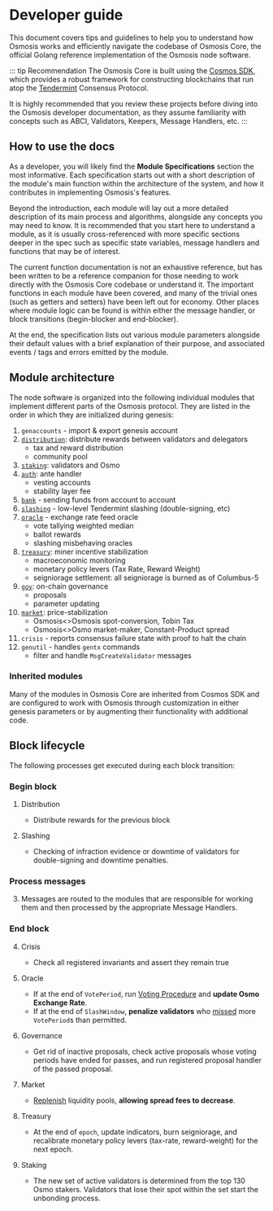 # Developer guide

This document covers tips and guidelines to help you to understand how Osmosis works and efficiently navigate the codebase of Osmosis Core, the official Golang reference implementation of the Osmosis node software.

::: tip Recommendation
The Osmosis Core is built using the [Cosmos SDK]( https://cosmos.network/sdk), which provides a robust framework for constructing blockchains that run atop the [Tendermint](https://tendermint.com/) Consensus Protocol.

It is highly recommended that you review these projects before diving into the Osmosis developer documentation, as they assume familiarity with concepts such as ABCI, Validators, Keepers, Message Handlers, etc.
:::

## How to use the docs

As a developer, you will likely find the **Module Specifications** section the most informative. Each specification starts out with a short description of the module's main function within the architecture of the system, and how it contributes in implementing Osmosis's features.

Beyond the introduction, each module will lay out a more detailed description of its main process and algorithms, alongside any concepts you may need to know. It is recommended that you start here to understand a module, as it is usually cross-referenced with more specific sections deeper in the spec such as specific state variables, message handlers and functions that may be of interest.

The current function documentation is not an exhaustive reference, but has been written to be a reference companion for those needing to work directly with the Osmosis Core codebase or understand it. The important functions in each module have been covered, and many of the trivial ones (such as getters and setters) have been left out for economy. Other places where module logic can be found is within either the message handler, or block transitions (begin-blocker and end-blocker).

At the end, the specification lists out various module parameters alongside their default values with a brief explanation of their purpose, and associated events / tags and errors emitted by the module.

## Module architecture

The node software is organized into the following individual modules that implement different parts of the Osmosis protocol.
They are listed in the order in which they are initialized during genesis:

1. `genaccounts` - import & export genesis account
2. [`distribution`](./modules/spec-distribution.md): distribute rewards between validators and delegators
   - tax and reward distribution
   - community pool
3. [`staking`](./modules/spec-staking.md): validators and Osmo
4. [`auth`](./modules/spec-auth.md): ante handler
   - vesting accounts
   - stability layer fee
5. [`bank`](./modules/spec-bank.md) - sending funds from account to account
6. [`slashing`](./modules/spec-slashing.md) - low-level Tendermint slashing (double-signing, etc)
7. [`oracle`](./modules/spec-oracle.md) - exchange rate feed oracle
   - vote tallying weighted median
   - ballot rewards
   - slashing misbehaving oracles
8. [`treasury`](./modules/spec-treasury.md): miner incentive stabilization
   - macroeconomic monitoring
   - monetary policy levers (Tax Rate, Reward Weight)
   - seigniorage settlement: all seigniorage is burned as of Columbus-5
9. [`gov`](./modules/spec-governance.md): on-chain governance
    - proposals
    - parameter updating
10. [`market`](./modules/spec-market.md): price-stabilization
    - Osmosis<>Osmosis spot-conversion, Tobin Tax
    - Osmosis<>Osmo market-maker, Constant-Product spread
11. `crisis` - reports consensus failure state with proof to halt the chain
12. `genutil` - handles `gentx` commands
    - filter and handle `MsgCreateValidator` messages

### Inherited modules

Many of the modules in Osmosis Core are inherited from Cosmos SDK and are configured to work with Osmosis through customization in either genesis parameters or by augmenting their functionality with additional code.

## Block lifecycle

The following processes get executed during each block transition:

### Begin block

1. Distribution

   - Distribute rewards for the previous block

2. Slashing
   - Checking of infraction evidence or downtime of validators for double-signing and downtime penalties.

### Process messages

3. Messages are routed to the modules that are responsible for working them and then processed by the appropriate Message Handlers.

### End block

4. Crisis

   - Check all registered invariants and assert they remain true

5. Oracle

   - If at the end of `VotePeriod`, run [Voting Procedure](modules/spec-oracle.md#voting-procedure) and **update Osmo Exchange Rate**.
   - If at the end of `SlashWindow`, **penalize validators** who [missed](modules/spec-slashing.md) more `VotePeriod`s than permitted.

6. Governance

   - Get rid of inactive proposals, check active proposals whose voting periods have ended for passes, and run registered proposal handler of the passed proposal.

7. Market

   - [Replenish](modules/spec-market.md#end-block) liquidity pools, **allowing spread fees to decrease**.

8. Treasury

   - At the end of `epoch`, update indicators, burn seigniorage, and recalibrate monetary policy levers (tax-rate, reward-weight) for the next epoch.

9. Staking
   - The new set of active validators is determined from the top 130 Osmo stakers. Validators that lose their spot within the set start the unbonding process.

